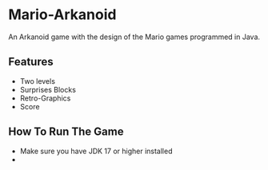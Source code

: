 # Mario-Arkanoid
An Arkanoid game with the design of the Mario games programmed in Java.

## Features
- Two levels
- Surprises Blocks
- Retro-Graphics
- Score

## How To Run The Game
- Make sure you have JDK 17 or higher installed
- 
